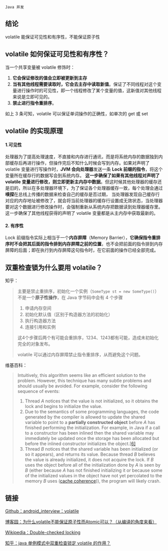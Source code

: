 `Java 并发`

## 结论

volatile 能保证可见性和有序性，不能保证原子性

## volatile 如何保证可见性和有序性？

当一个共享变量被 volatile 修饰时：
1. **它会保证修改的值会立即被更新到主存**
2. **当有其他线程需要读取时，它会去主存中读取新值**。保证了不同线程对这个变量进行操作时的可见性，即一个线程修改了某个变量的值，这新值对其他线程来说是立即可见的。
3. **禁止进行指令重排序**。

如上 3 条可知，volatile 可以保证单词操作的正确性，如单次的 get 或 set


## volatile 的实现原理
#### 1.可见性
处理器为了提高处理速度，不直接和内存进行通讯，而是将系统内存的数据独到内部缓存后再进行操作，但操作完后不知什么时候会写到内存。如果对声明了 volatile 变量进行写操作时，**JVM **会向**处理器**发送一条 **Lock 前缀的指令**，将这个变量所在缓存行的数据写会到系统内存。 **这一步确保了如果有其他线程对声明了 volatile 变量进行修改，则立即更新主内存中数据**。但这时候其他处理器的缓存还是旧的，所以在多处理器环境下，为了保证各个处理器缓存一致，每个处理会通过**嗅探**在总线上传播的数据来检查自己的缓存是否过期， 当处理器发现自己缓存行对应的内存地址被修改了，就会将当前处理器的缓存行设置成无效状态，当处理器要对这个数据进行修改操作时，会强制重新从系统内存把数据读到处理器缓存里。 这一步确保了其他线程获得的声明了 volatile 变量都是从主内存中获取最新的。
#### 2. 有序性
Lock 前缀指令实际上相当于一个**内存屏障**（Memory Barrier），**它确保指令重排序时不会把其后面的指令排到内存屏障之前的位置**，也不会把前面的指令排到内存屏障的后面；即在执行到内存屏障这句指令时，在它前面的操作已经全部完成。

## 双重检查锁为什么要用 volatile？

知乎：

> 主要是禁止重排序，初始化一个实例（`SomeType st = new SomeType()`）不是一个**原子性操作**，在 Java 字节码中会有 4 个步骤
>
> 1. 申请内存空间
> 2. 初始化默认值（区别于构造器方法的初始化）
> 3. 执行构造器方法
> 4. 连接引用和实例
>
> 这4个步骤后两个有可能会重排序，1234、1243都有可能，造成未初始化完全的对象发布。
>
> volatile 可以通过内存屏障禁止指令重排序，从而避免这个问题。

维基百科：

> Intuitively, this algorithm seems like an efficient solution to the problem. However, this technique has many subtle problems and should usually be avoided. For example, consider the following sequence of events:
>
> 1. Thread *A* notices that the value is not initialized, so it obtains the lock and begins to initialize the value.
> 2. Due to the semantics of some programming languages, the code generated by the compiler is allowed to update the shared variable to point to a **partially constructed object** before *A* has finished performing the initialization. For example, in Java if a call to a constructor has been inlined then the shared variable may immediately be updated once the storage has been allocated but before the inlined constructor initializes the object.[[6\]](https://en.wikipedia.org/wiki/Double-checked_locking#cite_note-IBM-6)
> 3. Thread *B* notices that the shared variable has been initialized (or so it appears), and returns its value. Because thread *B* believes the value is already initialized, it does not acquire the lock. If *B* uses the object before all of the initialization done by *A* is seen by *B* (either because *A* has not finished initializing it or because some of the initialized values in the object have not yet percolated to the memory *B* uses ([cache coherence](https://en.wikipedia.org/wiki/Cache_coherence))), the program will likely crash.

## 链接

[Github：android_interview：volatile](https://github.com/LRH1993/android_interview/blob/master/java/concurrence/volatile.md)

[博客园：为什么volatile不能保证原子性而Atomic可以？（从编译的角度来看）](https://www.cnblogs.com/mainz/p/3556430.html)

[Wikipedia：Double-checked locking](https://en.wikipedia.org/wiki/Double-checked_locking#Usage_in_Java)

[知乎：java 单例模式中双重检查锁定 volatile 的作用？](https://www.zhihu.com/question/56606703)

